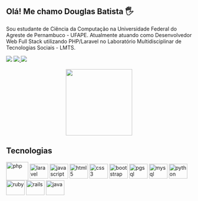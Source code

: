 ## Olá! Me chamo Douglas Batista 🖐️

Sou estudante de Ciência da Computação na Universidade Federal do Agreste de Pernambuco - UFAPE. Atualmente atuando como Desenvolvedor Web Full Stack utilizando PHP/Laravel no Laboratório Multidisciplinar de Tecnologias Sociais - LMTS.

<div>
    <a href="https://instagram.com/douglasfsbatista" target="_blank"><img src="https://img.shields.io/badge/-Instagram-%23E4405F?style=for-the-badge&logo=instagram&logoColor=white" target="_blank"></a>
    <a href = "mailto:batista.douglasfs@gmail.com"><img src="https://img.shields.io/badge/-Gmail-%23333?style=for-the-badge&logo=gmail&logoColor=white" target="_blank">     </a>
    <a href="https://www.linkedin.com/in/douglas-batista-78017020a" target="_blank"><img src="https://img.shields.io/badge/-LinkedIn-%230077B5?style=for-the-badge&logo=linkedin&logoColor=white" target="_blank"></a> 
</div>

<div align="center">
    </br>
    <a href="https://github.com/douglasfsbatista">
      <img height="180em" src="https://github-readme-stats.vercel.app/api?username=douglasfsbatista&show_icons=true&theme=gotham&include_all_commits=true&count_private=true"/>
      <!-- <img height="180em" src="https://github-readme-stats.vercel.app/api/top-langs/?username=douglasfsbatista&layout=compact&langs_count=7&theme=gotham"/> -->
    </a>
</div>

## Tecnologias

<div style="display: inline_block">
  <img align="center" alt="php" height="50" width="60" src="https://cdn.jsdelivr.net/gh/devicons/devicon/icons/php/php-plain.svg">
  <img align="center" alt="laravel" height="40" width="50" src="https://cdn.jsdelivr.net/gh/devicons/devicon/icons/laravel/laravel-plain.svg">
  <img align="center" alt="javascript" height="40" width="50" src="https://cdn.jsdelivr.net/gh/devicons/devicon/icons/javascript/javascript-original.svg">
  <img align="center" alt="html5" height="40" width="50" src="https://cdn.jsdelivr.net/gh/devicons/devicon/icons/html5/html5-original.svg">
  <img align="center" alt="css3" height="40" width="50" src="https://cdn.jsdelivr.net/gh/devicons/devicon/icons/css3/css3-original.svg">
  <img align="center" alt="bootstrap" height="40" width="50" src="https://cdn.jsdelivr.net/gh/devicons/devicon/icons/bootstrap/bootstrap-original.svg">
  <img align="center" alt="pgsql" height="40" width="50" src="https://cdn.jsdelivr.net/gh/devicons/devicon/icons/postgresql/postgresql-original.svg">
  <img align="center" alt="mysql" height="40" width="50" src="https://cdn.jsdelivr.net/gh/devicons/devicon/icons/mysql/mysql-original.svg">
  <img align="center" alt="python" height="40" width="50" src="https://cdn.jsdelivr.net/gh/devicons/devicon/icons/python/python-original.svg">
  <img align="center" alt="ruby" height="40" width="50" src="https://cdn.jsdelivr.net/gh/devicons/devicon/icons/ruby/ruby-plain.svg">
  <img align="center" alt="rails" height="40" width="50" src="https://cdn.jsdelivr.net/gh/devicons/devicon/icons/rails/rails-plain.svg">
  <img align="center" alt="java" height="40" width="50" src="https://cdn.jsdelivr.net/gh/devicons/devicon/icons/java/java-original.svg">
</div>
